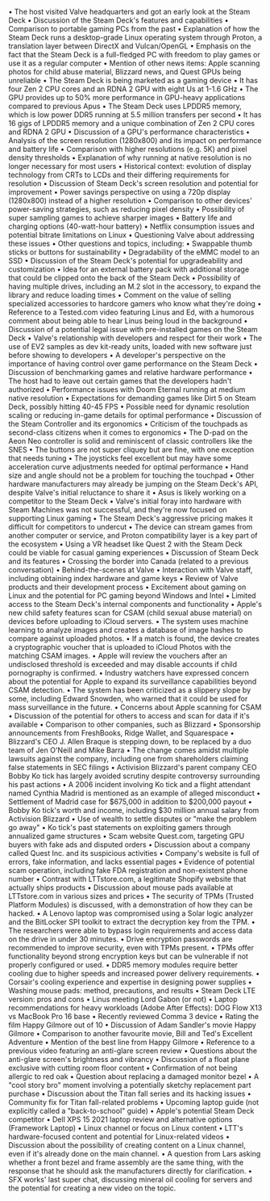 • The host visited Valve headquarters and got an early look at the Steam Deck
• Discussion of the Steam Deck's features and capabilities
• Comparison to portable gaming PCs from the past
• Explanation of how the Steam Deck runs a desktop-grade Linux operating system through Proton, a translation layer between DirectX and Vulcan/OpenGL
• Emphasis on the fact that the Steam Deck is a full-fledged PC with freedom to play games or use it as a regular computer
• Mention of other news items: Apple scanning photos for child abuse material, Blizzard news, and Quest GPUs being unreliable
• The Steam Deck is being marketed as a gaming device
• It has four Zen 2 CPU cores and an RDNA 2 GPU with eight Us at 1-1.6 GHz
• The GPU provides up to 50% more performance in GPU-heavy applications compared to previous Apus
• The Steam Deck uses LPDDR5 memory, which is low power DDR5 running at 5.5 million transfers per second
• It has 16 gigs of LPDDR5 memory and a unique combination of Zen 2 CPU cores and RDNA 2 GPU
• Discussion of a GPU's performance characteristics
• Analysis of the screen resolution (1280x800) and its impact on performance and battery life
• Comparison with higher resolutions (e.g. 5K) and pixel density thresholds
• Explanation of why running at native resolution is no longer necessary for most users
• Historical context: evolution of display technology from CRTs to LCDs and their differing requirements for resolution
• Discussion of Steam Deck's screen resolution and potential for improvement
• Power savings perspective on using a 720p display (1280x800) instead of a higher resolution
• Comparison to other devices' power-saving strategies, such as reducing pixel density
• Possibility of super sampling games to achieve sharper images
• Battery life and charging options (40-watt-hour battery)
• Netflix consumption issues and potential bitrate limitations on Linux
• Questioning Valve about addressing these issues
• Other questions and topics, including:
  • Swappable thumb sticks or buttons for sustainability
  • Degradability of the eMMC model to an SSD
• Discussion of the Steam Deck's potential for upgradeability and customization
• Idea for an external battery pack with additional storage that could be clipped onto the back of the Steam Deck
• Possibility of having multiple drives, including an M.2 slot in the accessory, to expand the library and reduce loading times
• Comment on the value of selling specialized accessories to hardcore gamers who know what they're doing
• Reference to a Tested.com video featuring Linus and Ed, with a humorous comment about being able to hear Linus being loud in the background
• Discussion of a potential legal issue with pre-installed games on the Steam Deck
• Valve's relationship with developers and respect for their work
• The use of EV2 samples as dev kit-ready units, loaded with new software just before showing to developers
• A developer's perspective on the importance of having control over game performance on the Steam Deck
• Discussion of benchmarking games and relative hardware performance
• The host had to leave out certain games that the developers hadn't authorized
• Performance issues with Doom Eternal running at medium native resolution
• Expectations for demanding games like Dirt 5 on Steam Deck, possibly hitting 40-45 FPS
• Possible need for dynamic resolution scaling or reducing in-game details for optimal performance
• Discussion of the Steam Controller and its ergonomics
• Criticism of the touchpads as second-class citizens when it comes to ergonomics
• The D-pad on the Aeon Neo controller is solid and reminiscent of classic controllers like the SNES
• The buttons are not super cliquey but are fine, with one exception that needs tuning
• The joysticks feel excellent but may have some acceleration curve adjustments needed for optimal performance
• Hand size and angle should not be a problem for touching the touchpad
• Other hardware manufacturers may already be jumping on the Steam Deck's API, despite Valve's initial reluctance to share it
• Asus is likely working on a competitor to the Steam Deck
• Valve's initial foray into hardware with Steam Machines was not successful, and they're now focused on supporting Linux gaming
• The Steam Deck's aggressive pricing makes it difficult for competitors to undercut
• The device can stream games from another computer or service, and Proton compatibility layer is a key part of the ecosystem
• Using a VR headset like Quest 2 with the Steam Deck could be viable for casual gaming experiences
• Discussion of Steam Deck and its features
• Crossing the border into Canada (related to a previous conversation)
• Behind-the-scenes at Valve
• Interaction with Valve staff, including obtaining index hardware and game keys
• Review of Valve products and their development process
• Excitement about gaming on Linux and the potential for PC gaming beyond Windows and Intel
• Limited access to the Steam Deck's internal components and functionality
• Apple's new child safety features scan for CSAM (child sexual abuse material) on devices before uploading to iCloud servers.
• The system uses machine learning to analyze images and creates a database of image hashes to compare against uploaded photos.
• If a match is found, the device creates a cryptographic voucher that is uploaded to iCloud Photos with the matching CSAM images.
• Apple will review the vouchers after an undisclosed threshold is exceeded and may disable accounts if child pornography is confirmed.
• Industry watchers have expressed concern about the potential for Apple to expand its surveillance capabilities beyond CSAM detection.
• The system has been criticized as a slippery slope by some, including Edward Snowden, who warned that it could be used for mass surveillance in the future.
• Concerns about Apple scanning for CSAM
• Discussion of the potential for others to access and scan for data if it's available
• Comparison to other companies, such as Blizzard
• Sponsorship announcements from FreshBooks, Ridge Wallet, and Squarespace
• Blizzard's CEO J. Allen Braque is stepping down, to be replaced by a duo team of Jen O'Neill and Mike Barra
• The change comes amidst multiple lawsuits against the company, including one from shareholders claiming false statements in SEC filings
• Activision Blizzard's parent company CEO Bobby Ko tick has largely avoided scrutiny despite controversy surrounding his past actions
• A 2006 incident involving Ko tick and a flight attendant named Cynthia Madrid is mentioned as an example of alleged misconduct
• Settlement of Madrid case for $675,000 in addition to $200,000 payout
• Bobby Ko tick's worth and income, including $30 million annual salary from Activision Blizzard
• Use of wealth to settle disputes or "make the problem go away"
• Ko tick's past statements on exploiting gamers through annualized game structures
• Scam website Quest.com, targeting GPU buyers with fake ads and disputed orders
• Discussion about a company called Quest Inc. and its suspicious activities
• Company's website is full of errors, fake information, and lacks essential pages
• Evidence of potential scam operation, including fake FDA registration and non-existent phone number
• Contrast with LTTstore.com, a legitimate Shopify website that actually ships products
• Discussion about mouse pads available at LTTstore.com in various sizes and prices
• The security of TPMs (Trusted Platform Modules) is discussed, with a demonstration of how they can be hacked.
• A Lenovo laptop was compromised using a Solar logic analyzer and the BitLocker SPI toolkit to extract the decryption key from the TPM.
• The researchers were able to bypass login requirements and access data on the drive in under 30 minutes.
• Drive encryption passwords are recommended to improve security, even with TPMs present.
• TPMs offer functionality beyond strong encryption keys but can be vulnerable if not properly configured or used.
• DDR5 memory modules require better cooling due to higher speeds and increased power delivery requirements.
• Corsair's cooling experience and expertise in designing power supplies
• Washing mouse pads: method, precautions, and results
• Steam Deck LTE version: pros and cons
• Linus meeting Lord Gabon (or not)
• Laptop recommendations for heavy workloads (Adobe After Effects): DOG Flow X13 vs MacBook Pro 16 base
• Recently reviewed Comma 3 device
• Rating the film Happy Gilmore out of 10
• Discussion of Adam Sandler's movie Happy Gilmore
• Comparison to another favourite movie, Bill and Ted's Excellent Adventure
• Mention of the best line from Happy Gilmore
• Reference to a previous video featuring an anti-glare screen review
• Questions about the anti-glare screen's brightness and vibrancy
• Discussion of a float plane exclusive with cutting room floor content
• Confirmation of not being allergic to red oak
• Question about replacing a damaged monitor bezel
• A "cool story bro" moment involving a potentially sketchy replacement part purchase
• Discussion about the Titan fall series and its hacking issues
• Community fix for Titan fall-related problems
• Upcoming laptop guide (not explicitly called a "back-to-school" guide)
• Apple's potential Steam Deck competitor
• Dell XPS 15 2021 laptop review and alternative options (Framework Laptop)
• Linux channel or focus on Linux content
• LTT's hardware-focused content and potential for Linux-related videos
• Discussion about the possibility of creating content on a Linux channel, even if it's already done on the main channel.
• A question from Lars asking whether a front bezel and frame assembly are the same thing, with the response that he should ask the manufacturers directly for clarification.
• SFX works' last super chat, discussing mineral oil cooling for servers and the potential for creating a new video on the topic.